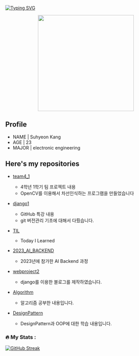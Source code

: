 [![Typing SVG](https://readme-typing-svg.demolab.com?font=Caprasimo&size=30&pause=1000&width=435&lines=Hello!+Welcome+to+my+Repo)](https://git.io/typing-svg)

<div align="center">
<img src="https://user-images.githubusercontent.com/93653747/261169652-39fbbbb5-d76c-4bc7-b47f-3c48730ca71e.gif" width="300" height="300">
</div>


## Profile

- NAME | Suhyeon Kang
- AGE | 23
- MAJOR | electronic engineering

## Here's my repositories

- [team4_1](https://github.com/Imshyeon/team4_1)
    - 4학년 1학기 팀 프로젝트 내용
    - OpenCV를 이용해서 차선인식하는 프로그램을 만들었습니다

- [django1](https://github.com/Imshyeon/django1)
    - GitHub 특강 내용
    - git 버전관리 기초에 대해서 다뤘습니다.

- [TIL](https://github.com/Imshyeon/TIL)
    - Today I Learned

- [2023_AI_BACKEND](https://github.com/Imshyeon/2023_AI_BACKEND)
    - 2023년에 참가한 AI Backend 과정

- [webproject2](https://github.com/Imshyeon/webproject2)
    - django를 이용한 블로그를 제작하였습니다.

- [Algorithm](https://github.com/Imshyeon/Algorithm)
    - 알고리즘 공부한 내용입니다.

- [DesignPattern](https://github.com/Imshyeon/DesignPattern)
    - DesignPattern과 OOP에 대한 학습 내용입니다.

### :fire: My Stats :
[![GitHub Streak](http://github-readme-streak-stats.herokuapp.com?user=Imshyeon&theme=dark)](https://git.io/streak-stats)